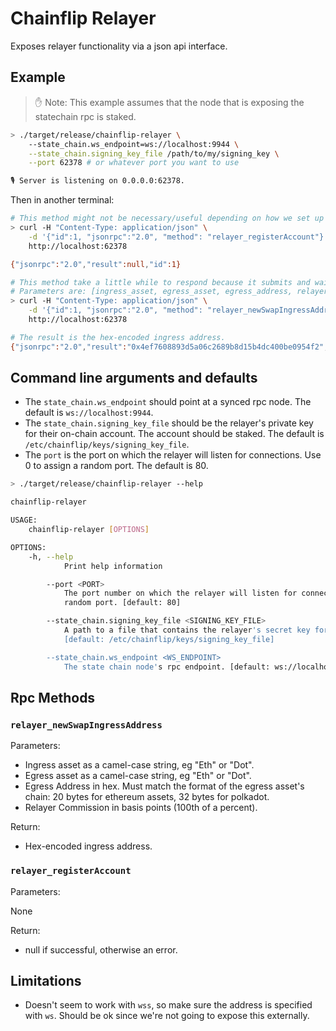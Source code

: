 # Chainflip Relayer

Exposes relayer functionality via a json api interface.

## Example

> ✋ Note: This example assumes that the node that is exposing the statechain rpc is staked.

```sh
> ./target/release/chainflip-relayer \
    --state_chain.ws_endpoint=ws://localhost:9944 \
    --state_chain.signing_key_file /path/to/my/signing_key \
    --port 62378 # or whatever port you want to use

🎙 Server is listening on 0.0.0.0:62378.
```

Then in another terminal:

```sh
# This method might not be necessary/useful depending on how we set up the relayer.
> curl -H "Content-Type: application/json" \
    -d '{"id":1, "jsonrpc":"2.0", "method": "relayer_registerAccount"}' \
    http://localhost:62378

{"jsonrpc":"2.0","result":null,"id":1}

# This method take a little while to respond because it submits and waits for finality. So make sure the request doesn't block.
# Parameters are: [ingress_asset, egress_asset, egress_address, relayer_commission].
> curl -H "Content-Type: application/json" \
    -d '{"id":1, "jsonrpc":"2.0", "method": "relayer_newSwapIngressAddress", "params": ["Eth", "Flip","0xabababababababababababababababababababab", 0]}' \
    http://localhost:62378

# The result is the hex-encoded ingress address.
{"jsonrpc":"2.0","result":"0x4ef7608893d5a06c2689b8d15b4dc400be0954f2","id":1}
```

## Command line arguments and defaults

- The `state_chain.ws_endpoint` should point at a synced rpc node. The default is `ws://localhost:9944`.
- The `state_chain.signing_key_file` should be the relayer's private key for their on-chain account. The account should be staked. The default is `/etc/chainflip/keys/signing_key_file`.
- The `port` is the port on which the relayer will listen for connections. Use 0 to assign a random port. The default is 80.

```sh
> ./target/release/chainflip-relayer --help

chainflip-relayer

USAGE:
    chainflip-relayer [OPTIONS]

OPTIONS:
    -h, --help
            Print help information

        --port <PORT>
            The port number on which the relayer will listen for connections. Use 0 to assing a
            random port. [default: 80]

        --state_chain.signing_key_file <SIGNING_KEY_FILE>
            A path to a file that contains the relayer's secret key for signing extrinsics.
            [default: /etc/chainflip/keys/signing_key_file]

        --state_chain.ws_endpoint <WS_ENDPOINT>
            The state chain node's rpc endpoint. [default: ws://localhost:9944]
```

## Rpc Methods

### `relayer_newSwapIngressAddress`

Parameters:

- Ingress asset as a camel-case string, eg "Eth" or "Dot".
- Egress asset as a camel-case string, eg "Eth" or "Dot".
- Egress Address in hex. Must match the format of the egress asset's chain: 20 bytes for ethereum assets, 32 bytes for polkadot.
- Relayer Commission in basis points (100th of a percent).

Return:

- Hex-encoded ingress address.

### `relayer_registerAccount`

Parameters:

None

Return:

- null if successful, otherwise an error.

## Limitations

- Doesn't seem to work with `wss`, so make sure the address is specified with `ws`. Should be ok since we're not going to expose this externally.
